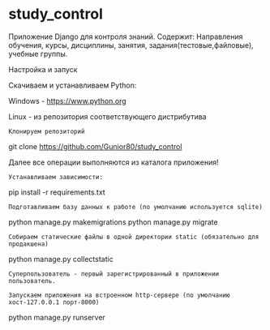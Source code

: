 # study_control
Приложение Django для контроля знаний.
Содержит: Направления обучения, курсы, дисциплины, занятия, задания(тестовые,файловые), учебные группы.

Настройка и запуск

Скачиваем и устанавливаем Python:

Windows - https://www.python.org

Linux - из репозитория соответствующего дистрибутива

    Клонируем репозиторий

git clone https://github.com/Gunior80/study_control

Далее все операции выполняются из каталога приложения!

    Устанавливаем зависимости:

pip install -r requirements.txt

    Подготавливаем базу данных к работе (по умолчанию используется sqlite)

python manage.py makemigrations
python manage.py migrate

    Собираем статические файлы в одной директории static (обязательно для продакшена)

python manage.py collectstatic

    Суперпользователь - первый зарегистрированный в приложении пользователь.

    Запускаем приложения на встроенном http-сервере (по умолчанию хост-127.0.0.1 порт-8000)

python manage.py runserver
